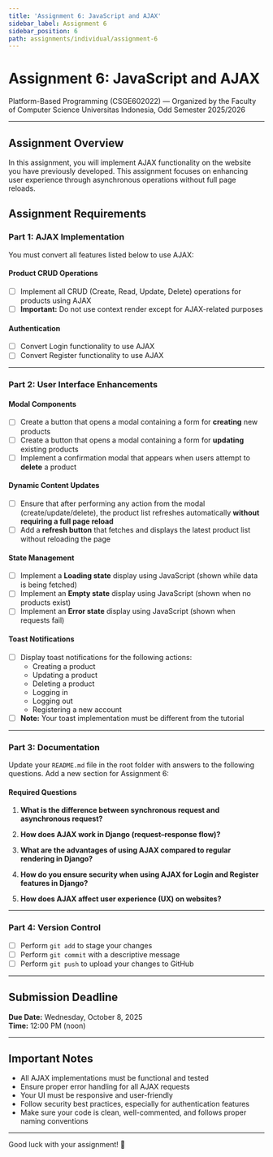 ```yaml
---
title: 'Assignment 6: JavaScript and AJAX'
sidebar_label: Assignment 6
sidebar_position: 6
path: assignments/individual/assignment-6
---
```

# Assignment 6: JavaScript and AJAX

Platform-Based Programming (CSGE602022) — Organized by the Faculty of Computer Science Universitas Indonesia, Odd Semester 2025/2026

---

## Assignment Overview

In this assignment, you will implement AJAX functionality on the website you have previously developed. This assignment focuses on enhancing user experience through asynchronous operations without full page reloads.


## Assignment Requirements

### Part 1: AJAX Implementation

You must convert all features listed below to use AJAX:

#### Product CRUD Operations
- [ ] Implement all CRUD (Create, Read, Update, Delete) operations for products using AJAX
- [ ] **Important:** Do not use context render except for AJAX-related purposes

#### Authentication
- [ ] Convert Login functionality to use AJAX
- [ ] Convert Register functionality to use AJAX

---

### Part 2: User Interface Enhancements

#### Modal Components
- [ ] Create a button that opens a modal containing a form for **creating** new products
- [ ] Create a button that opens a modal containing a form for **updating** existing products
- [ ] Implement a confirmation modal that appears when users attempt to **delete** a product

#### Dynamic Content Updates
- [ ] Ensure that after performing any action from the modal (create/update/delete), the product list refreshes automatically **without requiring a full page reload**
- [ ] Add a **refresh button** that fetches and displays the latest product list without reloading the page

#### State Management
- [ ] Implement a **Loading state** display using JavaScript (shown while data is being fetched)
- [ ] Implement an **Empty state** display using JavaScript (shown when no products exist)
- [ ] Implement an **Error state** display using JavaScript (shown when requests fail)

#### Toast Notifications
- [ ] Display toast notifications for the following actions:
  - Creating a product
  - Updating a product
  - Deleting a product
  - Logging in
  - Logging out
  - Registering a new account
- [ ] **Note:** Your toast implementation must be different from the tutorial

---

### Part 3: Documentation

Update your `README.md` file in the root folder with answers to the following questions. Add a new section for Assignment 6:

#### Required Questions

1. **What is the difference between synchronous request and asynchronous request?**

2. **How does AJAX work in Django (request–response flow)?**

3. **What are the advantages of using AJAX compared to regular rendering in Django?**

4. **How do you ensure security when using AJAX for Login and Register features in Django?**

5. **How does AJAX affect user experience (UX) on websites?**

---

### Part 4: Version Control

- [ ] Perform `git add` to stage your changes
- [ ] Perform `git commit` with a descriptive message
- [ ] Perform `git push` to upload your changes to GitHub

---

## Submission Deadline

**Due Date:** Wednesday, October 8, 2025  
**Time:** 12:00 PM (noon)

---

## Important Notes

- All AJAX implementations must be functional and tested
- Ensure proper error handling for all AJAX requests
- Your UI must be responsive and user-friendly
- Follow security best practices, especially for authentication features
- Make sure your code is clean, well-commented, and follows proper naming conventions

---

Good luck with your assignment! 🚀